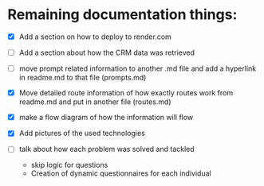 # Remaining documentation things:

- [x] Add a section on how to deploy to render.com

- [ ] Add a section about how the CRM data was retrieved

- [ ] move prompt related information to another .md file and add a hyperlink in readme.md to that file
      (prompts.md)

- [x] Move detailed route information of how exactly routes work from readme.md and put in another file
      (routes.md)

- [x] make a flow diagram of how the information will flow

- [x] Add pictures of the used technologies

- [ ] talk about how each problem was solved and tackled
  - skip logic for questions
  - Creation of dynamic questionnaires for each individual
